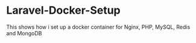 # Laravel-Docker-Setup
This shows how i set up a docker container for Nginx, PHP, MySQL, Redis and MongoDB
